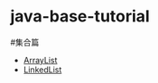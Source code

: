 # java-base-tutorial

#集合篇
  - [ArrayList](https://github.com/dengrd/java-base-tutorial/blob/master/collections/ArrayList.md) 
  - [LinkedList](https://github.com/dengrd/java-base-tutorial/blob/master/collections/LinkedList.md)
